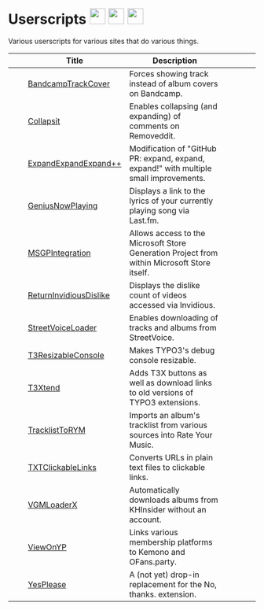# Userscripts [<img width="32px" height="32px" src="https://raw.githubusercontent.com/TheLastZombie/userscripts/master/assets/github.svg">](https://thelastzombie.github.io/userscripts/) [<img width="32px" height="32px" src="https://raw.githubusercontent.com/TheLastZombie/userscripts/master/assets/greasyfork.png">](https://greasyfork.org/en/users/216460-thelastzombie?language=js) [<img width="32px" height="32px" src="https://raw.githubusercontent.com/TheLastZombie/userscripts/master/assets/openuserjs.ico">](https://openuserjs.org/users/TheLastZombie)

Various userscripts for various sites that do various things.

|                                                                                                                                            | Title                                                                                                                 | Description                                                                                 |                                                                                                                                                                                                                                 |                                                                                                                                                                                                                                 |
| ------------------------------------------------------------------------------------------------------------------------------------------ | --------------------------------------------------------------------------------------------------------------------- | ------------------------------------------------------------------------------------------- | ------------------------------------------------------------------------------------------------------------------------------------------------------------------------------------------------------------------------------- | ------------------------------------------------------------------------------------------------------------------------------------------------------------------------------------------------------------------------------- |
| <img width="16px" height="16px" src="https://raw.githubusercontent.com/TheLastZombie/userscripts/master/icons/BandcampTrackCover.png">     | [BandcampTrackCover](https://raw.github.com/TheLastZombie/userscripts/master/user/BandcampTrackCover.user.js)         | Forces showing track instead of album covers on Bandcamp.                                   | [<img width="16px" height="16px" src="https://raw.githubusercontent.com/TheLastZombie/userscripts/master/assets/screenshot.svg">](https://github.com/TheLastZombie/userscripts/blob/master/previews/BandcampTrackCover.png)     | [<img width="16px" height="16px" src="https://raw.githubusercontent.com/TheLastZombie/userscripts/master/assets/changelog.svg">](https://github.com/TheLastZombie/userscripts/blob/master/changelogs/BandcampTrackCover.md)     |
| <img width="16px" height="16px" src="https://raw.githubusercontent.com/TheLastZombie/userscripts/master/icons/Collapsit.ico">              | [Collapsit](https://raw.github.com/TheLastZombie/userscripts/master/user/Collapsit.user.js)                           | Enables collapsing (and expanding) of comments on Removeddit.                               | [<img width="16px" height="16px" src="https://raw.githubusercontent.com/TheLastZombie/userscripts/master/assets/screenshot.svg">](https://github.com/TheLastZombie/userscripts/blob/master/previews/Collapsit.png)              | [<img width="16px" height="16px" src="https://raw.githubusercontent.com/TheLastZombie/userscripts/master/assets/changelog.svg">](https://github.com/TheLastZombie/userscripts/blob/master/changelogs/Collapsit.md)              |
| <img width="16px" height="16px" src="https://raw.githubusercontent.com/TheLastZombie/userscripts/master/icons/ExpandExpandExpand++.png">   | [ExpandExpandExpand++](https://raw.github.com/TheLastZombie/userscripts/master/user/ExpandExpandExpand++.user.js)     | Modification of "GitHub PR: expand, expand, expand!" with multiple small improvements.      | [<img width="16px" height="16px" src="https://raw.githubusercontent.com/TheLastZombie/userscripts/master/assets/screenshot.svg">](https://github.com/TheLastZombie/userscripts/blob/master/previews/ExpandExpandExpand++.gif)   | [<img width="16px" height="16px" src="https://raw.githubusercontent.com/TheLastZombie/userscripts/master/assets/changelog.svg">](https://github.com/TheLastZombie/userscripts/blob/master/changelogs/ExpandExpandExpand++.md)   |
| <img width="16px" height="16px" src="https://raw.githubusercontent.com/TheLastZombie/userscripts/master/icons/GeniusNowPlaying.ico">       | [GeniusNowPlaying](https://raw.github.com/TheLastZombie/userscripts/master/user/GeniusNowPlaying.user.js)             | Displays a link to the lyrics of your currently playing song via Last.fm.                   | [<img width="16px" height="16px" src="https://raw.githubusercontent.com/TheLastZombie/userscripts/master/assets/screenshot.svg">](https://github.com/TheLastZombie/userscripts/blob/master/previews/GeniusNowPlaying.png)       | [<img width="16px" height="16px" src="https://raw.githubusercontent.com/TheLastZombie/userscripts/master/assets/changelog.svg">](https://github.com/TheLastZombie/userscripts/blob/master/changelogs/GeniusNowPlaying.md)       |
| <img width="16px" height="16px" src="https://raw.githubusercontent.com/TheLastZombie/userscripts/master/icons/MSGPIntegration.ico">        | [MSGPIntegration](https://raw.github.com/TheLastZombie/userscripts/master/user/MSGPIntegration.user.js)               | Allows access to the Microsoft Store Generation Project from within Microsoft Store itself. | [<img width="16px" height="16px" src="https://raw.githubusercontent.com/TheLastZombie/userscripts/master/assets/screenshot.svg">](https://github.com/TheLastZombie/userscripts/blob/master/previews/MSGPIntegration.gif)        | [<img width="16px" height="16px" src="https://raw.githubusercontent.com/TheLastZombie/userscripts/master/assets/changelog.svg">](https://github.com/TheLastZombie/userscripts/blob/master/changelogs/MSGPIntegration.md)        |
| <img width="16px" height="16px" src="https://raw.githubusercontent.com/TheLastZombie/userscripts/master/icons/ReturnInvidiousDislike.png"> | [ReturnInvidiousDislike](https://raw.github.com/TheLastZombie/userscripts/master/user/ReturnInvidiousDislike.user.js) | Displays the dislike count of videos accessed via Invidious.                                | [<img width="16px" height="16px" src="https://raw.githubusercontent.com/TheLastZombie/userscripts/master/assets/screenshot.svg">](https://github.com/TheLastZombie/userscripts/blob/master/previews/ReturnInvidiousDislike.png) | [<img width="16px" height="16px" src="https://raw.githubusercontent.com/TheLastZombie/userscripts/master/assets/changelog.svg">](https://github.com/TheLastZombie/userscripts/blob/master/changelogs/ReturnInvidiousDislike.md) |
| <img width="16px" height="16px" src="https://raw.githubusercontent.com/TheLastZombie/userscripts/master/icons/StreetVoiceLoader.ico">      | [StreetVoiceLoader](https://raw.github.com/TheLastZombie/userscripts/master/user/StreetVoiceLoader.user.js)           | Enables downloading of tracks and albums from StreetVoice.                                  | [<img width="16px" height="16px" src="https://raw.githubusercontent.com/TheLastZombie/userscripts/master/assets/screenshot.svg">](https://github.com/TheLastZombie/userscripts/blob/master/previews/StreetVoiceLoader.png)      | [<img width="16px" height="16px" src="https://raw.githubusercontent.com/TheLastZombie/userscripts/master/assets/changelog.svg">](https://github.com/TheLastZombie/userscripts/blob/master/changelogs/StreetVoiceLoader.md)      |
| <img width="16px" height="16px" src="https://raw.githubusercontent.com/TheLastZombie/userscripts/master/icons/T3ResizableConsole.png">     | [T3ResizableConsole](https://raw.github.com/TheLastZombie/userscripts/master/user/T3ResizableConsole.user.js)         | Makes TYPO3's debug console resizable.                                                      | [<img width="16px" height="16px" src="https://raw.githubusercontent.com/TheLastZombie/userscripts/master/assets/screenshot.svg">](https://github.com/TheLastZombie/userscripts/blob/master/previews/T3ResizableConsole.png)     | [<img width="16px" height="16px" src="https://raw.githubusercontent.com/TheLastZombie/userscripts/master/assets/changelog.svg">](https://github.com/TheLastZombie/userscripts/blob/master/changelogs/T3ResizableConsole.md)     |
| <img width="16px" height="16px" src="https://raw.githubusercontent.com/TheLastZombie/userscripts/master/icons/T3Xtend.ico">                | [T3Xtend](https://raw.github.com/TheLastZombie/userscripts/master/user/T3Xtend.user.js)                               | Adds T3X buttons as well as download links to old versions of TYPO3 extensions.             | [<img width="16px" height="16px" src="https://raw.githubusercontent.com/TheLastZombie/userscripts/master/assets/screenshot.svg">](https://github.com/TheLastZombie/userscripts/blob/master/previews/T3Xtend.png)                | [<img width="16px" height="16px" src="https://raw.githubusercontent.com/TheLastZombie/userscripts/master/assets/changelog.svg">](https://github.com/TheLastZombie/userscripts/blob/master/changelogs/T3Xtend.md)                |
| <img width="16px" height="16px" src="https://raw.githubusercontent.com/TheLastZombie/userscripts/master/icons/TracklistToRYM.png">         | [TracklistToRYM](https://raw.github.com/TheLastZombie/userscripts/master/user/TracklistToRYM.user.js)                 | Imports an album's tracklist from various sources into Rate Your Music.                     | [<img width="16px" height="16px" src="https://raw.githubusercontent.com/TheLastZombie/userscripts/master/assets/screenshot.svg">](https://github.com/TheLastZombie/userscripts/blob/master/previews/TracklistToRYM.gif)         | [<img width="16px" height="16px" src="https://raw.githubusercontent.com/TheLastZombie/userscripts/master/assets/changelog.svg">](https://github.com/TheLastZombie/userscripts/blob/master/changelogs/TracklistToRYM.md)         |
| <img width="16px" height="16px" src="https://raw.githubusercontent.com/TheLastZombie/userscripts/master/icons/TXTClickableLinks.png">      | [TXTClickableLinks](https://raw.github.com/TheLastZombie/userscripts/master/user/TXTClickableLinks.user.js)           | Converts URLs in plain text files to clickable links.                                       | [<img width="16px" height="16px" src="https://raw.githubusercontent.com/TheLastZombie/userscripts/master/assets/screenshot.svg">](https://github.com/TheLastZombie/userscripts/blob/master/previews/TXTClickableLinks.gif)      | [<img width="16px" height="16px" src="https://raw.githubusercontent.com/TheLastZombie/userscripts/master/assets/changelog.svg">](https://github.com/TheLastZombie/userscripts/blob/master/changelogs/TXTClickableLinks.md)      |
| <img width="16px" height="16px" src="https://raw.githubusercontent.com/TheLastZombie/userscripts/master/icons/VGMLoaderX.ico">             | [VGMLoaderX](https://raw.github.com/TheLastZombie/userscripts/master/user/VGMLoaderX.user.js)                         | Automatically downloads albums from KHInsider without an account.                           | [<img width="16px" height="16px" src="https://raw.githubusercontent.com/TheLastZombie/userscripts/master/assets/screenshot.svg">](https://github.com/TheLastZombie/userscripts/blob/master/previews/VGMLoaderX.gif)             | [<img width="16px" height="16px" src="https://raw.githubusercontent.com/TheLastZombie/userscripts/master/assets/changelog.svg">](https://github.com/TheLastZombie/userscripts/blob/master/changelogs/VGMLoaderX.md)             |
| <img width="16px" height="16px" src="https://raw.githubusercontent.com/TheLastZombie/userscripts/master/icons/ViewOnYP.ico">               | [ViewOnYP](https://raw.github.com/TheLastZombie/userscripts/master/user/ViewOnYP.user.js)                             | Links various membership platforms to Kemono and OFans.party.                               | [<img width="16px" height="16px" src="https://raw.githubusercontent.com/TheLastZombie/userscripts/master/assets/screenshot.svg">](https://github.com/TheLastZombie/userscripts/blob/master/previews/ViewOnYP.gif)               | [<img width="16px" height="16px" src="https://raw.githubusercontent.com/TheLastZombie/userscripts/master/assets/changelog.svg">](https://github.com/TheLastZombie/userscripts/blob/master/changelogs/ViewOnYP.md)               |
| <img width="16px" height="16px" src="https://raw.githubusercontent.com/TheLastZombie/userscripts/master/icons/YesPlease.png">              | [YesPlease](https://raw.github.com/TheLastZombie/userscripts/master/user/YesPlease.user.js)                           | A (not yet) drop-in replacement for the No, thanks. extension.                              | [<img width="16px" height="16px" src="https://raw.githubusercontent.com/TheLastZombie/userscripts/master/assets/screenshot.svg">](https://github.com/TheLastZombie/userscripts/blob/master/previews/YesPlease.png)              | [<img width="16px" height="16px" src="https://raw.githubusercontent.com/TheLastZombie/userscripts/master/assets/changelog.svg">](https://github.com/TheLastZombie/userscripts/blob/master/changelogs/YesPlease.md)              |
